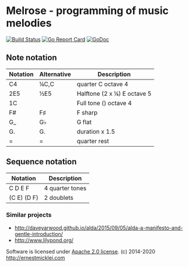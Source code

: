 # Melrose - programming of music melodies

[![Build Status](https://travis-ci.org/emicklei/melrose.png)](https://travis-ci.org/emicklei/melrose)
[![Go Report Card](https://goreportcard.com/badge/github.com/emicklei/melrose)](https://goreportcard.com/report/github.com/emicklei/melrose)
[![GoDoc](https://godoc.org/github.com/emicklei/melrose?status.svg)](https://pkg.go.dev/github.com/emicklei/melrose?tab=doc)

## Note notation

| Notation | Alternative | Description 
|----------|-------|-------------
| C4       | ¼C,C  | quarter C octave 4 
| 2E5      | ½E5   | Halftone (2 x ¼) E octave 5
| 1C       |       | Full tone () octave 4
| F#       | F♯    | F sharp
| G_       | G♭    | G flat
| G.       | G.    | duration x 1.5 
| =        | =     | quarter rest

## Sequence notation

| Notation    | Description 
|-------------|---
| C D E F     | 4 quarter tones
| (C E) (D F) | 2 doublets

### Similar projects

- http://daveyarwood.github.io/alda/2015/09/05/alda-a-manifesto-and-gentle-introduction/
- http://www.lilypond.org/

Software is licensed under [Apache 2.0 license](LICENSE).
(c) 2014-2020 http://ernestmicklei.com 